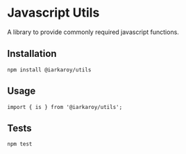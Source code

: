 Javascript Utils
====
A library to provide commonly required javascript functions.

## Installation
`npm install @iarkaroy/utils`

## Usage
```
import { is } from '@iarkaroy/utils';
```

## Tests
`npm test`
